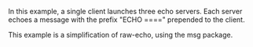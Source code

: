 In this example, a single client launches three echo servers. Each server echoes a message with the prefix "ECHO ====" prepended to the client.

This example is a simplification of raw-echo, using the msg package. 